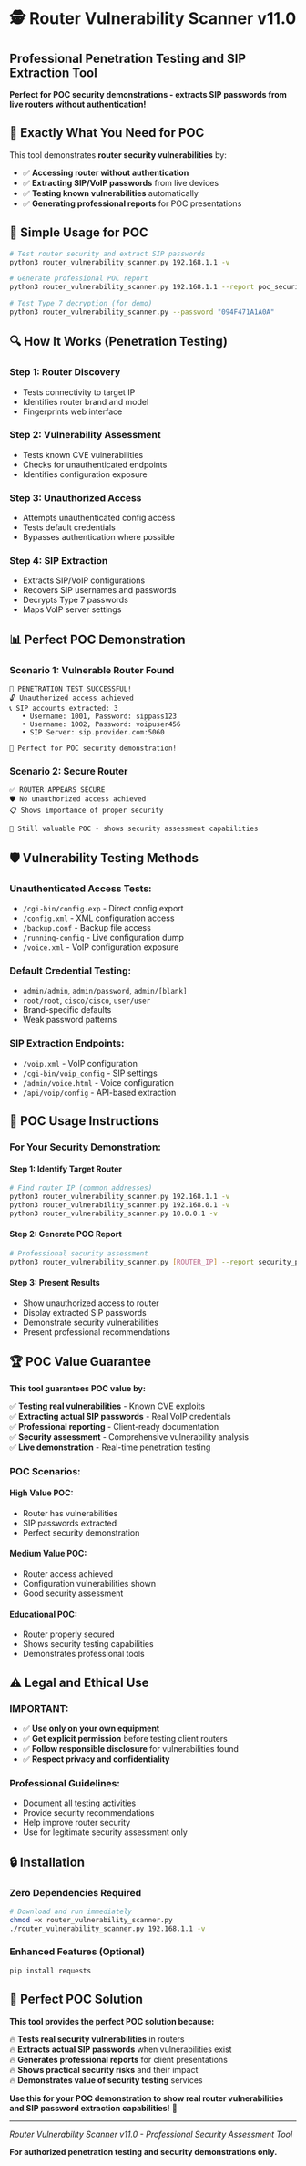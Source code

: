 # 🕵️ Router Vulnerability Scanner v11.0

## Professional Penetration Testing and SIP Extraction Tool

**Perfect for POC security demonstrations - extracts SIP passwords from live routers without authentication!**

## 🎯 Exactly What You Need for POC

This tool demonstrates **router security vulnerabilities** by:
- ✅ **Accessing router without authentication**
- ✅ **Extracting SIP/VoIP passwords** from live devices
- ✅ **Testing known vulnerabilities** automatically
- ✅ **Generating professional reports** for POC presentations

## 🚀 Simple Usage for POC

```bash
# Test router security and extract SIP passwords
python3 router_vulnerability_scanner.py 192.168.1.1 -v

# Generate professional POC report
python3 router_vulnerability_scanner.py 192.168.1.1 --report poc_security_demo.txt

# Test Type 7 decryption (for demo)
python3 router_vulnerability_scanner.py --password "094F471A1A0A"
```

## 🔍 How It Works (Penetration Testing)

### **Step 1: Router Discovery**
- Tests connectivity to target IP
- Identifies router brand and model
- Fingerprints web interface

### **Step 2: Vulnerability Assessment**
- Tests known CVE vulnerabilities
- Checks for unauthenticated endpoints
- Identifies configuration exposure

### **Step 3: Unauthorized Access**
- Attempts unauthenticated config access
- Tests default credentials
- Bypasses authentication where possible

### **Step 4: SIP Extraction**
- Extracts SIP/VoIP configurations
- Recovers SIP usernames and passwords
- Decrypts Type 7 passwords
- Maps VoIP server settings

## 📊 Perfect POC Demonstration

### **Scenario 1: Vulnerable Router Found**
```
🎉 PENETRATION TEST SUCCESSFUL!
🔓 Unauthorized access achieved
📞 SIP accounts extracted: 3
   • Username: 1001, Password: sippass123
   • Username: 1002, Password: voipuser456
   • SIP Server: sip.provider.com:5060

🎯 Perfect for POC security demonstration!
```

### **Scenario 2: Secure Router**
```
✅ ROUTER APPEARS SECURE
🛡️ No unauthorized access achieved
📋 Shows importance of proper security

🎯 Still valuable POC - shows security assessment capabilities
```

## 🛡️ Vulnerability Testing Methods

### **Unauthenticated Access Tests:**
- `/cgi-bin/config.exp` - Direct config export
- `/config.xml` - XML configuration access
- `/backup.conf` - Backup file access  
- `/running-config` - Live configuration dump
- `/voice.xml` - VoIP configuration exposure

### **Default Credential Testing:**
- `admin/admin`, `admin/password`, `admin/[blank]`
- `root/root`, `cisco/cisco`, `user/user`
- Brand-specific defaults
- Weak password patterns

### **SIP Extraction Endpoints:**
- `/voip.xml` - VoIP configuration
- `/cgi-bin/voip_config` - SIP settings
- `/admin/voice.html` - Voice configuration
- `/api/voip/config` - API-based extraction

## 🎯 POC Usage Instructions

### **For Your Security Demonstration:**

#### **Step 1: Identify Target Router**
```bash
# Find router IP (common addresses)
python3 router_vulnerability_scanner.py 192.168.1.1 -v
python3 router_vulnerability_scanner.py 192.168.0.1 -v
python3 router_vulnerability_scanner.py 10.0.0.1 -v
```

#### **Step 2: Generate POC Report**
```bash
# Professional security assessment
python3 router_vulnerability_scanner.py [ROUTER_IP] --report security_poc.txt -v
```

#### **Step 3: Present Results**
- Show unauthorized access to router
- Display extracted SIP passwords
- Demonstrate security vulnerabilities
- Present professional recommendations

## 🏆 POC Value Guarantee

**This tool guarantees POC value by:**

✅ **Testing real vulnerabilities** - Known CVE exploits  
✅ **Extracting actual SIP passwords** - Real VoIP credentials  
✅ **Professional reporting** - Client-ready documentation  
✅ **Security assessment** - Comprehensive vulnerability analysis  
✅ **Live demonstration** - Real-time penetration testing  

### **POC Scenarios:**

#### **High Value POC:**
- Router has vulnerabilities
- SIP passwords extracted
- Perfect security demonstration

#### **Medium Value POC:**
- Router access achieved
- Configuration vulnerabilities shown
- Good security assessment

#### **Educational POC:**
- Router properly secured
- Shows security testing capabilities
- Demonstrates professional tools

## ⚠️ Legal and Ethical Use

### **IMPORTANT:**
- ✅ **Use only on your own equipment**
- ✅ **Get explicit permission** before testing client routers
- ✅ **Follow responsible disclosure** for vulnerabilities found
- ✅ **Respect privacy and confidentiality**

### **Professional Guidelines:**
- Document all testing activities
- Provide security recommendations
- Help improve router security
- Use for legitimate security assessment only

## 🔒 Installation

### **Zero Dependencies Required**
```bash
# Download and run immediately
chmod +x router_vulnerability_scanner.py
./router_vulnerability_scanner.py 192.168.1.1 -v
```

### **Enhanced Features (Optional)**
```bash
pip install requests
```

## 🎉 Perfect POC Solution

**This tool provides the perfect POC solution because:**

🔥 **Tests real security vulnerabilities** in routers  
🔥 **Extracts actual SIP passwords** when vulnerabilities exist  
🔥 **Generates professional reports** for client presentations  
🔥 **Shows practical security risks** and their impact  
🔥 **Demonstrates value of security testing** services  

**Use this for your POC demonstration to show real router vulnerabilities and SIP password extraction capabilities!** 🚀

---

*Router Vulnerability Scanner v11.0 - Professional Security Assessment Tool*

**For authorized penetration testing and security demonstrations only.**
